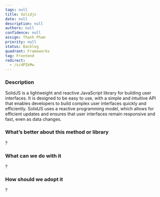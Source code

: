 ```yaml
---
tags: null
title: Solidjs
date: null
description: null
authors: null
confidence: null
assign: Thanh Pham
priority: null
status: Backlog
quadrant: Frameworks
tag: Frontend
redirect:
  - /s/dPIkMw
---
```


<!-- table_of_contents 40810a83-c457-4e89-83aa-27640b25dd45 -->

### Description

SolidJS is a lightweight and reactive JavaScript library for building user interfaces. It is designed to be easy to use, with a simple and intuitive API that enables developers to build complex user interfaces quickly and efficiently. SolidJS uses a reactive programming model, which allows for efficient updates and ensures that user interfaces remain responsive and fast, even as data changes.

### What’s better about this method or library

?

### What can we do with it

?

### How should we adopt it

?

<!-- child_database 2d646598-1a6e-400f-986d-110039abd5a6 -->
